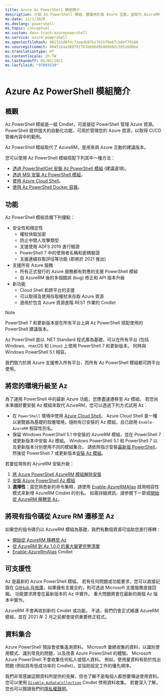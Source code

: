 ```yaml
---
title: Azure Az PowerShell 模組簡介
description: 介紹 Az PowerShell 模組，建議用於與 Azure 互動，並取代 AzureRM PowerShell 模組。
ms.date: 12/1/2020
ms.devlang: powershell
ms.topic: conceptual
ms.custom: devx-track-azurepowershell
ms.service: azure-powershell
ms.openlocfilehash: 9021a1d8fdc73aedb87b17631f8e67cb8ef79166
ms.sourcegitcommit: 68451baa389791703e666d95469602c5652609ee
ms.translationtype: HT
ms.contentlocale: zh-TW
ms.lasthandoff: 01/05/2021
ms.locfileid: "97893539"
---
```

# <a name="introducing-the-azure-az-powershell-module"></a>Azure Az PowerShell 模組簡介

## <a name="overview"></a>概觀

Az PowerShell 模組是一組 Cmdlet，可直接從 PowerShell 管理 Azure 資源。 PowerShell 提供強大的自動化功能，可用於管理您的 Azure 資源，以取得 CI/CD 管線內容中的範例。

Az PowerShell 模組取代了 AzureRM，是用來與 Azure 互動的建議版本。

您可以使用 Az PowerShell 模組搭配下列其中一種方法：

* [透過 PowerShellGet 安裝 Az PowerShell 模組](install-az-ps.md) (建議選項)。
* [透過 MSI 安裝 Az PowerShell 模組](install-az-ps-msi.md)。
* [使用 Azure Cloud Shell](/azure/cloud-shell/overview)。
* [使用 Az PowerShell Docker 容器](azureps-in-docker.md)。

## <a name="features"></a>功能

Az PowerShell 模組具備下列優點：

* 安全性和穩定性
  * 權杖快取加密
  * 防止中間人攻擊類型
  * 支援使用 ADFS 2019 進行驗證
  * PowerShell 7 中的使用者名稱和密碼驗證
  * 支援連續存取評估等功能 (即將於 2021 推出)
* 支援所有 Azure 服務
  * 所有正式發行的 Azure 服務都有對應的支援 PowerShell 模組
  * 自 AzureRM 後的多個錯誤 (bug) 修正和 API 版本升級
* 新功能
  * Cloud Shell 和跨平台的支援
  * 可以取得及使用存取權杖來存取 Azure 資源
  * 適用於包含 Azure 資源進階 REST 作業的 Cmdlet

> [!NOTE]
> PowerShell 7 和更新版本是在所有平台上與 Az PowerShell 搭配使用的 PowerShell 建議版本。

Az PowerShell 是以 .NET Standard 程式庫為基礎，可以在所有平台 (包括 Windows、macOS 和 Linux) 上使用 PowerShell 7 和更新版本。 同時與 Windows PowerShell 5.1 相容。

我們致力於將 Azure 支援帶入所有平台，而所有 Az PowerShell 模組都可跨平台使用。

## <a name="upgrade-your-environment-to-az"></a>將您的環境升級至 Az

為了運用 PowerShell 中的最新 Azure 功能，您應盡速遷移至 Az 模組。 若您尚未準備好要安裝 Az 模組來取代 AzureRM，您可以透過下列方式試用 Az：

* 在 `PowerShell` 環境中使用 [Azure Cloud Shell](/azure/cloud-shell/overview)。 Azure Cloud Shell 是一種以瀏覽器為基礎的殼層環境，隨附有已安裝的 Az 模組，且已啟用 `Enable-AzureRM` 相容性別名。
* 保留 Windows PowerShell 5.1 中安裝的 AzureRM 模組，並在 PowerShell 7 或更新版本中安裝 Az 模組。 Windows PowerShell 5.1 和 PowerShell 7 以及更新版本分別使用不同的模組集合。 請依照指示安裝[最新版 PowerShell](/powershell/scripting/install/installing-powershell)，然後從 PowerShell 7 或更新版本[安裝 Az 模組](install-az-ps.md)。

若要從現有的 AzureRM 安裝升級：

1. [將 Azure PowerShell AzureRM 模組解除安裝](/powershell/azure/uninstall-az-ps#uninstall-the-azurerm-module)
1. [安裝 Azure PowerShell Az 模組](install-az-ps.md)
1. **選擇性**：當您熟悉新的命令集時，請使用 [Enable-AzureRMAlias](/powershell/module/az.accounts/enable-azurermalias) 啟用相容性模式來新增 AzureRM Cmdlet 的別名。 如需詳細資訊，請參閱下一節或[開始從 AzureRM 移轉至 Az](migrate-from-azurerm-to-az.md)。

## <a name="migrate-existing-scripts-from-azurerm-to-az"></a>將現有指令碼從 Azure RM 遷移至 Az

如果您的指令碼仍以 AzureRM 模組為基礎，我們有數個資源可協助您進行移轉：

* [開始從 AzureRM 移轉至 Az](migrate-from-azurerm-to-az.md)
* [從 AzureRM 到 Az 1.0.0 的重大變更完整清單](migrate-az-1.0.0.md)
* [Enable-AzureRmAlias](/powershell/module/az.accounts/enable-azurermalias) Cmdlet

## <a name="supportability"></a>可支援性

Az 是最新的 Azure PowerShell 模組。 若有任何問題或功能要求，您可以直接記錄在 [GitHub 存放庫](https://github.com/Azure/azure-powershell)，如果擁有支援合約，則可透過 Microsoft 支援服務直接回報。 功能要求將會在最新版本的 Az 中實作。 重大問題將會在最新的兩個 Az 版本中實作。

AzureRM 不會再收到新的 Cmdlet 或功能。 不過，我們仍會正式維護 AzureRM 模組，並在 2021 年 2 月之前都會提供重要修正程式。

## <a name="data-collection"></a>資料集合

Azure PowerShell 預設會收集遙測資料。 Microsoft 彙總收集的資料，以識別使用模式、識別常見的問題，以及改善 Azure PowerShell 的體驗。
Microsoft Azure PowerShell 不會收集任何私人或個人資料。 例如，使用量資料有助於找出問題 (例如具有低成功率的 Cmdlet)，並協助設定工作的優先順序。

我們非常感謝這類資料所提供的見解，但也了解不是每個人都想要傳送使用資料。 您可以使用 [`Disable-AzDataCollection`](/powershell/module/az.accounts/disable-azdatacollection) Cmdlet 停用資料收集。 若要深入了解，您也可以閱讀我們的[隱私權聲明](https://privacy.microsoft.com/privacystatement)。

